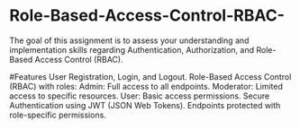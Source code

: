 # Role-Based-Access-Control-RBAC-
The goal of this assignment is to assess your understanding and implementation skills regarding Authentication, Authorization, and Role-Based Access Control (RBAC).

#Features
User Registration, Login, and Logout.
Role-Based Access Control (RBAC) with roles:
Admin: Full access to all endpoints.
Moderator: Limited access to specific resources.
User: Basic access permissions.
Secure Authentication using JWT (JSON Web Tokens).
Endpoints protected with role-specific permissions.
